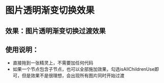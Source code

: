 # 图片透明渐变切换效果
## 效果：图片透明渐变切换过渡效果
## 使用说明：
- 直接拖到一张精灵上，不需要加任何代码
- 如果一个节点包含子节点，也可以全部施加效果，勾选isAllChildrenUse即可，但是效果不是很理想，会出现所有图片同时开始过渡